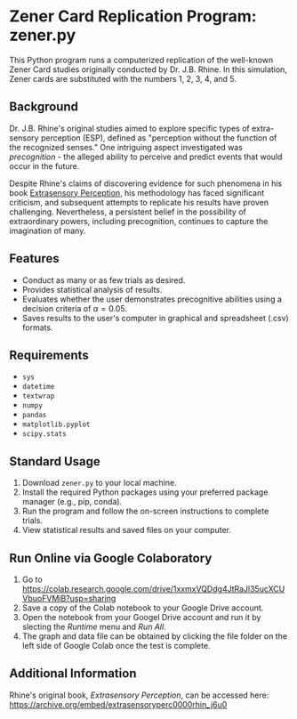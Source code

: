 # Zener Card Replication Program: zener.py

This Python program runs a computerized replication of the well-known Zener Card studies originally conducted by Dr. J.B. Rhine. In this simulation, Zener cards are substituted with the numbers 1, 2, 3, 4, and 5.

## Background
Dr. J.B. Rhine's original studies aimed to explore specific types of extra-sensory perception (ESP), defined as "perception without the function of the recognized senses." One intriguing aspect investigated was *precognition* - the alleged ability to perceive and predict events that would occur in the future.

Despite Rhine's claims of discovering evidence for such phenomena in his book [Extrasensory Perception](https://archive.org/embed/extrasensoryperc0000rhin_j6u0), his methodology has faced significant criticism, and subsequent attempts to replicate his results have proven challenging. Nevertheless, a persistent belief in the possibility of extraordinary powers, including precognition, continues to capture the imagination of many.

## Features
- Conduct as many or as few trials as desired.
- Provides statistical analysis of results.
- Evaluates whether the user demonstrates precognitive abilities using a decision criteria of $\alpha = 0.05$.
- Saves results to the user's computer in graphical and spreadsheet (.csv) formats.

## Requirements
- `sys`
- `datetime`
- `textwrap`
- `numpy`
- `pandas`
- `matplotlib.pyplot`
- `scipy.stats`

## Standard Usage
1. Download `zener.py` to your local machine.
2. Install the required Python packages using your preferred package manager (e.g., pip, conda).
3. Run the program and follow the on-screen instructions to complete trials.
4. View statistical results and saved files on your computer.

## Run Online via Google Colaboratory
1. Go to https://colab.research.google.com/drive/1xxmxVQDdg4JtRaJl35ucXCUVbuoFVMiB?usp=sharing
2. Save a copy of the Colab notebook to your Google Drive account.
3. Open the notebook from your Googel Drive account and run it by slecting the *Runtime* menu and *Run All*.
4. The graph and data file can be obtained by clicking the file folder on the left side of Google Colab once the test is complete.

## Additional Information
Rhine's original book, *Extrasensory Perception*, can be accessed here: https://archive.org/embed/extrasensoryperc0000rhin_j6u0
